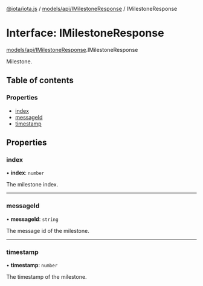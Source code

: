 [@iota/iota.js](../README.md) / [models/api/IMilestoneResponse](../modules/models_api_imilestoneresponse.md) / IMilestoneResponse

# Interface: IMilestoneResponse

[models/api/IMilestoneResponse](../modules/models_api_imilestoneresponse.md).IMilestoneResponse

Milestone.

## Table of contents

### Properties

- [index](models_api_imilestoneresponse.imilestoneresponse.md#index)
- [messageId](models_api_imilestoneresponse.imilestoneresponse.md#messageid)
- [timestamp](models_api_imilestoneresponse.imilestoneresponse.md#timestamp)

## Properties

### index

• **index**: `number`

The milestone index.

___

### messageId

• **messageId**: `string`

The message id of the milestone.

___

### timestamp

• **timestamp**: `number`

The timestamp of the milestone.
